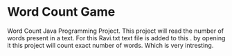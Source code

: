 # Word Count Game
Word Count Java Programming Project. This project will read the number of words present in a text. For this Ravi.txt text file is added to this . by opening it this project will count exact number of words. Which is very intresting.
